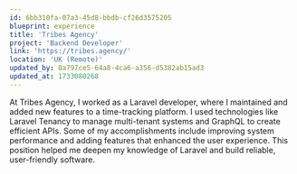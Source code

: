 ```yaml
---
id: 6bb310fa-07a3-45d8-bbdb-cf26d3575205
blueprint: experience
title: 'Tribes Agency'
project: 'Backend Developer'
link: 'https://tribes.agency/'
location: 'UK (Remote)'
updated_by: 8a797ce5-64a8-4ca6-a356-d5382ab15ad3
updated_at: 1733080268
---
```

At Tribes Agency, I worked as a Laravel developer, where I maintained and added new features to a time-tracking platform. I used technologies like Laravel Tenancy to manage multi-tenant systems and GraphQL to create efficient APIs. Some of my accomplishments include improving system performance and adding features that enhanced the user experience. This position helped me deepen my knowledge of Laravel and build reliable, user-friendly software.